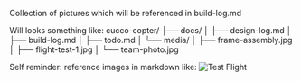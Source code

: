 Collection of pictures which will be referenced in build-log.md

Will looks something like:
cucco-copter/
├── docs/
│   ├── design-log.md
│   ├── build-log.md
│   ├── todo.md
│   └── media/
│       ├── frame-assembly.jpg
│       ├── flight-test-1.jpg
│       └── team-photo.jpg


Self reminder: reference images in markdown like:
    ![Test Flight](media/flight-test-1.jpg)
